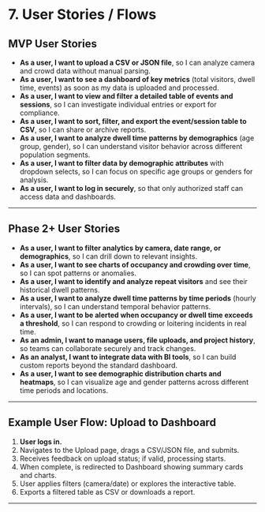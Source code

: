 # 7. User Stories / Flows

## MVP User Stories

- **As a user, I want to upload a CSV or JSON file**, so I can analyze camera and crowd data without manual parsing.
- **As a user, I want to see a dashboard of key metrics** (total visitors, dwell time, events) as soon as my data is uploaded and processed.
- **As a user, I want to view and filter a detailed table of events and sessions**, so I can investigate individual entries or export for compliance.
- **As a user, I want to sort, filter, and export the event/session table to CSV**, so I can share or archive reports.
- **As a user, I want to analyze dwell time patterns by demographics** (age group, gender), so I can understand visitor behavior across different population segments.
- **As a user, I want to filter data by demographic attributes** with dropdown selects, so I can focus on specific age groups or genders for analysis.
- **As a user, I want to log in securely**, so that only authorized staff can access data and dashboards.

---

## Phase 2+ User Stories

- **As a user, I want to filter analytics by camera, date range, or demographics**, so I can drill down to relevant insights.
- **As a user, I want to see charts of occupancy and crowding over time**, so I can spot patterns or anomalies.
- **As a user, I want to identify and analyze repeat visitors** and see their historical dwell patterns.
- **As a user, I want to analyze dwell time patterns by time periods** (hourly intervals), so I can understand temporal behavior patterns.
- **As a user, I want to be alerted when occupancy or dwell time exceeds a threshold**, so I can respond to crowding or loitering incidents in real time.
- **As an admin, I want to manage users, file uploads, and project history**, so teams can collaborate securely and track changes.
- **As an analyst, I want to integrate data with BI tools**, so I can build custom reports beyond the standard dashboard.
- **As a user, I want to see demographic distribution charts and heatmaps**, so I can visualize age and gender patterns across different time periods and locations.

---

## Example User Flow: Upload to Dashboard

1. **User logs in.**
2. Navigates to the Upload page, drags a CSV/JSON file, and submits.
3. Receives feedback on upload status; if valid, processing starts.
4. When complete, is redirected to Dashboard showing summary cards and charts.
5. User applies filters (camera/date) or explores the interactive table.
6. Exports a filtered table as CSV or downloads a report.

---
